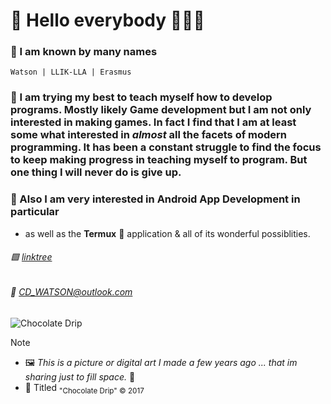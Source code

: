 # 📄 Hello everybody 🫦🧟‍♂️

### 🔳 I am known by many names 
    Watson | LLIK-LLA | Erasmus

### 🔲 I am trying my best to teach myself how to develop programs. Mostly likely Game development but I am not only interested in making games. In fact I find that I am at least some what interested in <i>almost</i> all the facets of modern programming. It has been a constant struggle to find the focus to keep making progress in teaching myself to program. But one thing I will never do is give up.

 ### 🔳 Also I am very interested in **Android App Development** in particular
 - as well as the **Termux** 📱 application & all of its wonderful possiblities.

###### 🟩 [linktree](https://linktr.ee/CD_Watson)

###### 📧 CD_WATSON@outlook.com


   


![Chocolate Drip](https://github.com/LLIK-LLA/LLIK-LLA/assets/14068305/8f5c07fa-a61a-4c00-9123-d95dfc13ea18)

> [!NOTE]
>- 🖼 <i>This is a picture or digital art I made a few years ago  ...  that im sharing just to fill space.</i> 👅
>  - 🔳 Titled <sub>"Chocolate Drip" © 2017</sub>


<!--
**LLIK-LLA/LLIK-LLA** is a ✨ _special_ ✨ repository because its `README.md` (this file) appears on your GitHub profile.

-->

